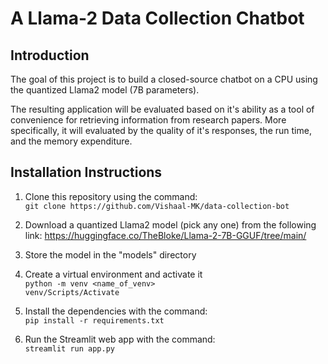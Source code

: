 # A Llama-2 Data Collection Chatbot

## Introduction
The goal of this project is to build a closed-source chatbot on a CPU using the quantized Llama2 model (7B parameters).

The resulting application will be evaluated based on it's ability as a tool of convenience for retrieving information from research papers. More specifically, it will evaluated by the quality of it's responses, the run time, and the memory expenditure. 

## Installation Instructions

1. Clone this repository using the command:  
```git clone https://github.com/Vishaal-MK/data-collection-bot```

2. Download a quantized Llama2 model (pick any one) from the following link:     https://huggingface.co/TheBloke/Llama-2-7B-GGUF/tree/main/

3. Store the model in the "models" directory

4. Create a virtual environment and activate it  
```python -m venv <name_of_venv>```  
```venv/Scripts/Activate```

5. Install the dependencies with the command:  
```pip install -r requirements.txt```

6. Run the Streamlit web app with the command:  
```streamlit run app.py```

